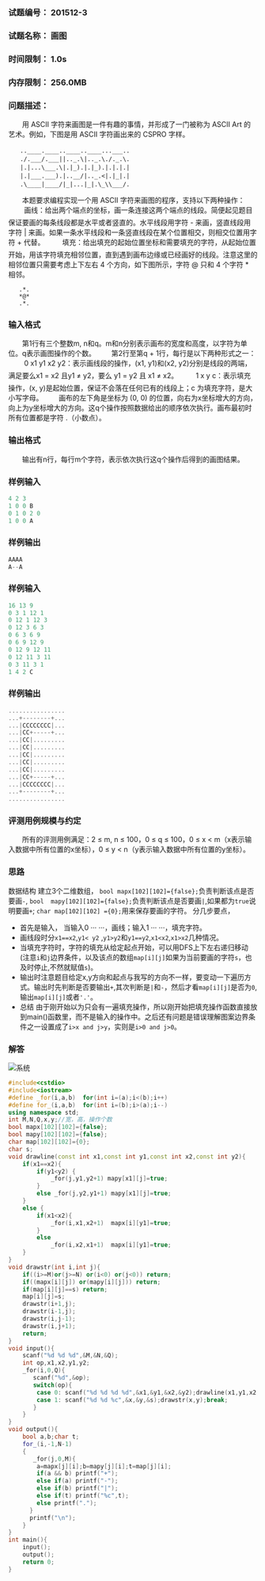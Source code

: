 ### 试题编号：	201512-3
### 试题名称：	画图
### 时间限制：	1.0s
### 内存限制：	256.0MB
### 问题描述：	 
　　用 ASCII 字符来画图是一件有趣的事情，并形成了一门被称为 ASCII Art 的艺术。例如，下图是用 ASCII 字符画出来的 CSPRO 字样。
```
　　..____.____..____..____...___..
　　./.___/.___||.._.\|.._.\./._.\.
　　|.|...\___.\|.|_).|.|_).|.|.|.|
　　|.|___.___).|..__/|.._.<|.|_|.|
　　.\____|____/|_|...|_|.\_\\___/.
```
　　本题要求编程实现一个用 ASCII 字符来画图的程序，支持以下两种操作：
　　 画线：给出两个端点的坐标，画一条连接这两个端点的线段。简便起见题目保证要画的每条线段都是水平或者竖直的。水平线段用字符 - 来画，竖直线段用字符 | 来画。如果一条水平线段和一条竖直线段在某个位置相交，则相交位置用字符 + 代替。
　　 填充：给出填充的起始位置坐标和需要填充的字符，从起始位置开始，用该字符填充相邻位置，直到遇到画布边缘或已经画好的线段。注意这里的相邻位置只需要考虑上下左右 4 个方向，如下图所示，字符 @ 只和 4 个字符 * 相邻。
```　　
   .*.
   *@*
   .*.
```
### 输入格式
　　第1行有三个整数m, n和q。m和n分别表示画布的宽度和高度，以字符为单位。q表示画图操作的个数。
　　第2行至第q + 1行，每行是以下两种形式之一：
　　 0 x1 y1 x2 y2：表示画线段的操作，(x1, y1)和(x2, y2)分别是线段的两端，满足要么x1 = x2 且y1 ≠ y2，要么 y1 = y2 且 x1 ≠ x2。
　　 1 x y c：表示填充操作，(x, y)是起始位置，保证不会落在任何已有的线段上；c 为填充字符，是大小写字母。
　　画布的左下角是坐标为 (0, 0) 的位置，向右为x坐标增大的方向，向上为y坐标增大的方向。这q个操作按照数据给出的顺序依次执行。画布最初时所有位置都是字符 .（小数点）。
### 输出格式
　　输出有n行，每行m个字符，表示依次执行这q个操作后得到的画图结果。
### 样例输入
```cpp
4 2 3
1 0 0 B
0 1 0 2 0
1 0 0 A
```
### 样例输出
```cpp
AAAA
A--A
```
### 样例输入
```cpp
16 13 9
0 3 1 12 1
0 12 1 12 3
0 12 3 6 3
0 6 3 6 9
0 6 9 12 9
0 12 9 12 11
0 12 11 3 11
0 3 11 3 1
1 4 2 C
```
### 样例输出
```cpp
................
...+--------+...
...|CCCCCCCC|...
...|CC+-----+...
...|CC|.........
...|CC|.........
...|CC|.........
...|CC|.........
...|CC|.........
...|CC+-----+...
...|CCCCCCCC|...
...+--------+...
................
```
### 评测用例规模与约定
　　所有的评测用例满足：2 ≤ m, n ≤ 100，0 ≤ q ≤ 100，0 ≤ x < m（x表示输入数据中所有位置的x坐标），0 ≤ y < n（y表示输入数据中所有位置的y坐标）。
### 思路
数据结构 建立3个二维数组，
``bool mapx[102][102]={false};``负责判断该点是否要画``-``,
``bool  mapy[102][102]={false};``负责判断该点是否要画``|``,如果都为``true``说明要画``+``;
``char map[102][102] ={0};``用来保存要画的字符。
分几步要点，
+ 首先是输入，
      当输入0 ··· ···，画线；输入1 ··· ···，填充字符。    
+  画线段时分``x1==x2``,``y1< y2`` ,``y1>y2``和``y1==y2``,``x1<x2``,``x1>x2``几种情况。      
+  当填充字符时，字符的填充从给定起点开始，可以用DFS上下左右递归移动(注意``i``和``j``边界条件，以及该点的数组``map[i][j]``如果为当前要画的字符``s``，也及时停止,不然就赋值``s``)。      
+  输出时注意题目给定x,y方向和起点与我写的方向不一样，要变动一下遍历方式。输出时先判断是否要输出``+``,其次判断是``|``和``-``，然后才看``map[i][j]``是否为``0``,输出``map[i][j]``或者``'.'``。      
+  总结
       由于刚开始以为只会有一遍填充操作，所以刚开始把填充操作函数直接放到main()函数里，而不是输入的操作中。之后还有问题是错误理解图案边界条件之一设置成了``i>x and j>y``，实则是``i>0 and j>0``。       
### 解答
![系统](https://img-blog.csdnimg.cn/20200317192521192.PNG?x-oss-process=image/watermark,type_ZmFuZ3poZW5naGVpdGk,shadow_10,text_aHR0cHM6Ly9ibG9nLmNzZG4ubmV0L3dlaXhpbl80MzYzMzE1Mw==,size_16,color_FFFFFF,t_70)
```cpp
#include<cstdio>
#include<iostream>
#define _for(i,a,b)  for(int i=(a);i<(b);i++)
#define for_(i,a,b)  for(int i=(b);i>(a);i--)
using namespace std;
int M,N,Q,x,y;//宽，高，操作个数 
bool mapx[102][102]={false};
bool mapy[102][102]={false};
char map[102][102]={0};
char s;
void drawline(const int x1,const int y1,const int x2,const int y2){      //画线
	if(x1==x2){
		if(y1<y2) {
			_for(j,y1,y2+1) mapy[x1][j]=true;
		}
		else _for(j,y2,y1+1) mapy[x1][j]=true;
	}
	else {
		if(x1<x2){
			_for(i,x1,x2+1)  mapx[i][y1]=true;
		}
		else 
			_for(i,x2,x1+1)  mapx[i][y1]=true; 
	}
}
void drawstr(int i,int j){                                               //画字符 DFS
	if((i>=M)or(j>=N) or(i<0) or(j<0)) return;
	if((mapx[i][j]) or(mapy[i][j])) return; 
	if(map[i][j]==s) return;
	map[i][j]=s; 
	drawstr(i+1,j);
	drawstr(i-1,j);
	drawstr(i,j-1);
	drawstr(i,j+1);
	return;
}
void input(){                                                             //输入 
	scanf("%d %d %d",&M,&N,&Q);
	int op,x1,x2,y1,y2;
	_for(i,0,Q){
	   scanf("%d",&op);
	   switch(op){
	   	case 0: scanf("%d %d %d %d",&x1,&y1,&x2,&y2);drawline(x1,y1,x2,y2);break;
	   	case 1: scanf("%d %d %c",&x,&y,&s);drawstr(x,y);break;
	   }	
	}
}
void output(){                                                            //输出 
	bool a,b;char t;
	for_(i,-1,N-1)
	{
	   _for(j,0,M){
	  	a=mapx[j][i];b=mapy[j][i];t=map[j][i];
	    if(a && b) printf("+");
	    else if(a) printf("-");
	  	else if(b) printf("|"); 
	  	else if(t) printf("%c",t);
	  	else printf(".");
	  }
	  printf("\n");
	}
}
int main(){
	input();
	output();
	return 0;
} 
```
